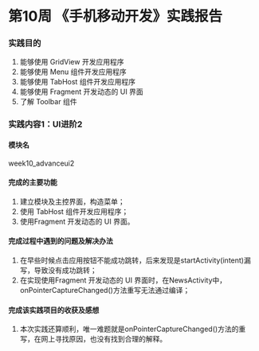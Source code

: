 # 第10周 《手机移动开发》实践报告
### 实践目的
1. 能够使用 GridView 开发应用程序
2. 能够使用 Menu 组件开发应用程序
3. 能够使用 TabHost 组件开发应用程序
4. 能够使用 Fragment 开发动态的 UI 界面
5. 了解 Toolbar 组件
### 实践内容1：UI进阶2
#### 模块名
week10_advanceui2
#### 完成的主要功能
1. 建立模块及主控界面，构造菜单；
2. 使用 TabHost 组件开发应用程序；
3. 使用Fragment 开发动态的 UI 界面。
#### 完成过程中遇到的问题及解决办法
1. 在早些时候点击应用按钮不能成功跳转，后来发现是startActivity(intent)漏写，导致没有成功跳转；
2. 在实现使用Fragment 开发动态的 UI 界面时，在NewsActivity中，onPointerCaptureChanged()方法重写无法通过编译；
#### 完成该实践项目的收获及感想
1. 本次实践还算顺利，唯一难题就是onPointerCaptureChanged()方法的重写，在网上寻找原因，也没有找到合理的解释。